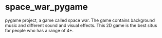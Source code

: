 # space_war_pygame
pygame project, a game called space war. The game contains background music and different sound and visual effects. This 2D game is the best situs for people who has a range of 4+. 
